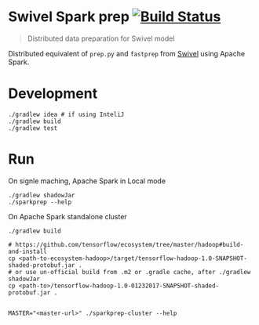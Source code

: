 # Swivel Spark prep [![Build Status](https://travis-ci.org/src-d/swivel-spark-prep.svg?branch=master)](https://travis-ci.org/src-d/swivel-spark-prep)
> Distributed data preparation for Swivel model

Distributed equivalent of `prep.py` and `fastprep` from [Swivel](https://github.com/tensorflow/models/blob/master/swivel/) using Apache Spark.


# Development
```
./gradlew idea # if using InteliJ
./gradlew build
./gradlew test
```

# Run

On signle maching, Apache Spark in Local mode
```
./gradlew shadowJar
./sparkprep --help
```

On Apache Spark standalone cluster
```
./gradlew build

# https://github.com/tensorflow/ecosystem/tree/master/hadoop#build-and-install
cp <path-to-ecosystem-hadoop>/target/tensorflow-hadoop-1.0-SNAPSHOT-shaded-protobuf.jar .
# or use un-official build from .m2 or .gradle cache, after ./gradlew shadowJar
cp <path-to>/tensorflow-hadoop-1.0-01232017-SNAPSHOT-shaded-protobuf.jar .


MASTER="<master-url>" ./sparkprep-cluster --help
```
